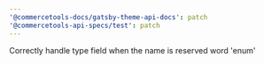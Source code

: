 ```yaml
---
'@commercetools-docs/gatsby-theme-api-docs': patch
'@commercetools-api-specs/test': patch
---
```


Correctly handle type field when the name is reserved word 'enum'
